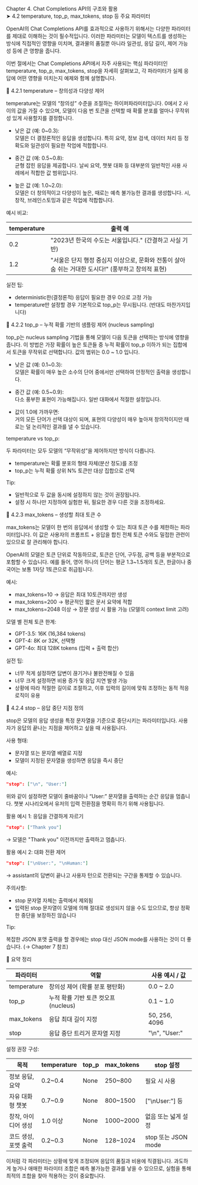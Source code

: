 Chapter 4. Chat Completions API의 구조와 활용  
➤ 4.2 temperature, top_p, max_tokens, stop 등 주요 파라미터

OpenAI의 Chat Completions API를 효과적으로 사용하기 위해서는 다양한 파라미터를 제대로 이해하는 것이 필수적입니다. 이러한 파라미터는 모델이 텍스트를 생성하는 방식에 직접적인 영향을 미치며, 결과물의 품질뿐 아니라 일관성, 응답 길이, 제어 가능성 등에 큰 영향을 줍니다.

이번 절에서는 Chat Completions API에서 자주 사용되는 핵심 파라미터인 temperature, top_p, max_tokens, stop을 자세히 살펴보고, 각 파라미터가 실제 응답에 어떤 영향을 미치는지 예제와 함께 설명합니다.

📌 4.2.1 temperature – 창의성과 다양성 제어

temperature는 모델의 “창의성” 수준을 조절하는 하이퍼파라미터입니다. 0에서 2 사이의 값을 가질 수 있으며, 모델이 다음 번 토큰을 선택할 때 확률 분포를 얼마나 무작위성 있게 사용할지를 결정합니다.

- 낮은 값 (예: 0~0.3):  
  모델은 더 결정론적인 응답을 생성합니다. 특히 요약, 정보 검색, 데이터 처리 등 정확도와 일관성이 필요한 작업에 적합합니다.
  
- 중간 값 (예: 0.5~0.8):  
  균형 잡힌 응답을 제공합니다. 날씨 요약, 챗봇 대화 등 대부분의 일반적인 사용 사례에서 적합한 값 범위입니다.
  
- 높은 값 (예: 1.0~2.0):  
  모델은 더 창의적이고 다양성이 높은, 때로는 예측 불가능한 결과를 생성합니다. 시, 창작, 브레인스토밍과 같은 작업에 적합합니다.

예시 비교:

| temperature | 출력 예 |
|-------------|----------|
| 0.2         | "2023년 한국의 수도는 서울입니다." (간결하고 사실 기반) |
| 1.2         | "서울은 단지 행정 중심지 이상으로, 문화와 전통이 살아 숨 쉬는 거대한 도시다!" (풍부하고 창의적 표현) |

실전 팁:

- deterministic한(결정론적) 응답이 필요한 경우 0으로 고정 가능
- temperature만 설정할 경우 기본적으로 top_p는 무시됩니다. (반대도 마찬가지입니다)



📌 4.2.2 top_p – 누적 확률 기반의 샘플링 제어 (nucleus sampling)

top_p는 nucleus sampling 기법을 통해 모델이 다음 토큰을 선택하는 방식에 영향을 줍니다. 이 방법은 가장 확률이 높은 토큰들 중 누적 확률이 top_p 이하가 되는 집합에서 토큰을 무작위로 선택합니다. 값의 범위는 0.0 ~ 1.0 입니다.

- 낮은 값 (예: 0.1~0.3):  
  모델은 확률이 매우 높은 소수의 단어 중에서만 선택하여 안정적인 출력을 생성합니다.
  
- 중간 값 (예: 0.5~0.9):  
  다소 풍부한 표현이 가능해집니다. 일반 대화에서 적절한 설정입니다.
  
- 값이 1.0에 가까우면:  
  거의 모든 단어가 선택 대상이 되며, 표현의 다양성이 매우 높아져 창의적이지만 때로는 덜 논리적인 결과를 낼 수 있습니다.

temperature vs top_p:

두 파라미터는 모두 모델의 “무작위성”을 제어하지만 방식이 다릅니다.
- temperature는 확률 분포의 형태 자체(분산 정도)를 조정
- top_p는 누적 확률 상위 N% 토큰만 대상 집합으로 선택

Tip:

- 일반적으로 두 값을 동시에 설정하지 않는 것이 권장됩니다.
- 설정 시 하나만 지정하여 실험한 뒤, 필요한 경우 다른 것을 조정하세요.



📌 4.2.3 max_tokens – 생성할 최대 토큰 수

max_tokens는 모델이 한 번의 응답에서 생성할 수 있는 최대 토큰 수를 제한하는 파라미터입니다. 이 값은 사용자의 프롬프트 + 응답을 합친 전체 토큰 수와도 밀접한 관련이 있으므로 잘 관리해야 합니다.

OpenAI의 모델은 토큰 단위로 작동하므로, 토큰은 단어, 구두점, 공백 등을 부분적으로 포함할 수 있습니다. 예를 들어, 영어 하나의 단어는 평균 1.3~1.5개의 토큰, 한글이나 중국어는 보통 1자당 1토큰으로 취급됩니다.

예시:

- max_tokens=10 → 응답은 최대 10토큰까지만 생성
- max_tokens=200 → 평균적인 짧은 문서 요약에 적합
- max_tokens=2048 이상 → 장문 생성 시 활용 가능 (모델의 context limit 고려)

모델 별 전체 토큰 한계:

- GPT-3.5: 16K (16,384 tokens)
- GPT-4: 8K or 32K, 선택형
- GPT-4o: 최대 128K tokens (입력 + 출력 합산)

실전 팁:

- 너무 적게 설정하면 답변이 끊기거나 불완전해질 수 있음
- 너무 크게 설정하면 비용 증가 및 응답 지연 발생 가능
- 상황에 따라 적절한 길이로 조절하고, 이후 입력의 길이에 맞춰 조정하는 동적 적응 로직이 유용



📌 4.2.4 stop – 응답 중단 지점 정의

stop은 모델의 응답 생성을 특정 문자열을 기준으로 중단시키는 파라미터입니다. 사용자가 응답의 끝나는 지점을 제어하고 싶을 때 사용됩니다.

사용 형태:

- 문자열 또는 문자열 배열로 지정
- 모델이 지정된 문자열을 생성하면 응답을 즉시 중단

예시:

```json
"stop": ["\n", "User:"]
```

위와 같이 설정하면 모델이 줄바꿈이나 “User:” 문자열을 출력하는 순간 응답을 멈춥니다. 챗봇 시나리오에서 유저의 입력 전환점을 명확히 하기 위해 사용됩니다.

활용 예시 1: 응답을 간결하게 자르기
```json
"stop": ["Thank you"]
```
→ 모델은 "Thank you" 이전까지만 출력하고 멈춥니다.

활용 예시 2: 대화 전환 제어
```json
"stop": ["\nUser:", "\nHuman:"]
```
→ assistant의 답변이 끝나고 사용자 턴으로 전환되는 구간을 통제할 수 있습니다.

주의사항:

- stop 문자열 자체는 출력에서 제외됨
- 입력된 stop 문자열이 모델에 의해 절대로 생성되지 않을 수도 있으므로, 항상 정확한 중단을 보장하진 않습니다

Tip:

복잡한 JSON 포맷 출력을 할 경우에는 stop 대신 JSON mode를 사용하는 것이 더 좋습니다. (→ Chapter 7 참조)

 

📌 요약 정리

| 파라미터     | 역할                                 | 사용 예시 / 값 |
|--------------|--------------------------------------|----------------|
| temperature  | 창의성 제어 (확률 분포 평탄화)       | 0.0 ~ 2.0      |
| top_p        | 누적 확률 기반 토큰 컷오프 (nucleus) | 0.1 ~ 1.0      |
| max_tokens   | 응답 최대 길이 지정                  | 50, 256, 4096  |
| stop         | 응답 중단 트리거 문자열 지정         | "\n", "User:"  |

설정 권장 구성:

| 목적                     | temperature | top_p | max_tokens | stop 설정     |
|--------------------------|-------------|--------|--------------|----------------|
| 정보 응답, 요약            | 0.2~0.4     | None   | 250~800      | 필요 시 사용      |
| 자유 대화형 챗봇           | 0.7~0.9     | None   | 800~1500     | ["\nUser:"] 등 |
| 창작, 아이디어 생성         | 1.0 이상     | None   | 1000~2000    | 없음 또는 넓게 설정 |
| 코드 생성, 포맷 출력        | 0.2~0.3     | None   | 128~1024     | stop 또는 JSON mode |


이처럼 각 파라미터는 상황에 맞게 조정되며 응답의 품질과 비용에 직결됩니다. 과도하게 높거나 애매한 파라미터 조합은 예측 불가능한 결과를 낳을 수 있으므로, 실험을 통해 최적의 조합을 찾아 적용하는 것이 중요합니다.